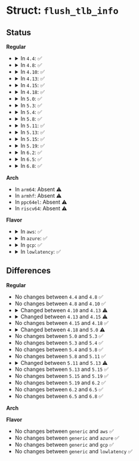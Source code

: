 # Struct: <code>flush_tlb_info</code>

## Status
<b>Regular</b>
<ul>
<li>
<details>
<summary>In <code>4.4</code>: ✅</summary>

```c
struct flush_tlb_info {
    struct mm_struct *flush_mm;
    long unsigned int flush_start;
    long unsigned int flush_end;
};
```
</details>
</li>
<li>
<details>
<summary>In <code>4.8</code>: ✅</summary>

```c
struct flush_tlb_info {
    struct mm_struct *flush_mm;
    long unsigned int flush_start;
    long unsigned int flush_end;
};
```
</details>
</li>
<li>
<details>
<summary>In <code>4.10</code>: ✅</summary>

```c
struct flush_tlb_info {
    struct mm_struct *flush_mm;
    long unsigned int flush_start;
    long unsigned int flush_end;
};
```
</details>
</li>
<li>
<details>
<summary>In <code>4.13</code>: ✅</summary>

```c
struct flush_tlb_info {
    struct mm_struct *mm;
    long unsigned int start;
    long unsigned int end;
};
```
</details>
</li>
<li>
<details>
<summary>In <code>4.15</code>: ✅</summary>

```c
struct flush_tlb_info {
    struct mm_struct *mm;
    long unsigned int start;
    long unsigned int end;
    u64 new_tlb_gen;
};
```
</details>
</li>
<li>
<details>
<summary>In <code>4.18</code>: ✅</summary>

```c
struct flush_tlb_info {
    struct mm_struct *mm;
    long unsigned int start;
    long unsigned int end;
    u64 new_tlb_gen;
};
```
</details>
</li>
<li>
<details>
<summary>In <code>5.0</code>: ✅</summary>

```c
struct flush_tlb_info {
    struct mm_struct *mm;
    long unsigned int start;
    long unsigned int end;
    u64 new_tlb_gen;
    unsigned int stride_shift;
    bool freed_tables;
};
```
</details>
</li>
<li>
<details>
<summary>In <code>5.3</code>: ✅</summary>

```c
struct flush_tlb_info {
    struct mm_struct *mm;
    long unsigned int start;
    long unsigned int end;
    u64 new_tlb_gen;
    unsigned int stride_shift;
    bool freed_tables;
};
```
</details>
</li>
<li>
<details>
<summary>In <code>5.4</code>: ✅</summary>

```c
struct flush_tlb_info {
    struct mm_struct *mm;
    long unsigned int start;
    long unsigned int end;
    u64 new_tlb_gen;
    unsigned int stride_shift;
    bool freed_tables;
};
```
</details>
</li>
<li>
<details>
<summary>In <code>5.8</code>: ✅</summary>

```c
struct flush_tlb_info {
    struct mm_struct *mm;
    long unsigned int start;
    long unsigned int end;
    u64 new_tlb_gen;
    unsigned int stride_shift;
    bool freed_tables;
};
```
</details>
</li>
<li>
<details>
<summary>In <code>5.11</code>: ✅</summary>

```c
struct flush_tlb_info {
    struct mm_struct *mm;
    long unsigned int start;
    long unsigned int end;
    u64 new_tlb_gen;
    unsigned int stride_shift;
    bool freed_tables;
};
```
</details>
</li>
<li>
<details>
<summary>In <code>5.13</code>: ✅</summary>

```c
struct flush_tlb_info {
    struct mm_struct *mm;
    long unsigned int start;
    long unsigned int end;
    u64 new_tlb_gen;
    unsigned int initiating_cpu;
    u8 stride_shift;
    u8 freed_tables;
};
```
</details>
</li>
<li>
<details>
<summary>In <code>5.15</code>: ✅</summary>

```c
struct flush_tlb_info {
    struct mm_struct *mm;
    long unsigned int start;
    long unsigned int end;
    u64 new_tlb_gen;
    unsigned int initiating_cpu;
    u8 stride_shift;
    u8 freed_tables;
};
```
</details>
</li>
<li>
<details>
<summary>In <code>5.19</code>: ✅</summary>

```c
struct flush_tlb_info {
    struct mm_struct *mm;
    long unsigned int start;
    long unsigned int end;
    u64 new_tlb_gen;
    unsigned int initiating_cpu;
    u8 stride_shift;
    u8 freed_tables;
};
```
</details>
</li>
<li>
<details>
<summary>In <code>6.2</code>: ✅</summary>

```c
struct flush_tlb_info {
    struct mm_struct *mm;
    long unsigned int start;
    long unsigned int end;
    u64 new_tlb_gen;
    unsigned int initiating_cpu;
    u8 stride_shift;
    u8 freed_tables;
};
```
</details>
</li>
<li>
<details>
<summary>In <code>6.5</code>: ✅</summary>

```c
struct flush_tlb_info {
    struct mm_struct *mm;
    long unsigned int start;
    long unsigned int end;
    u64 new_tlb_gen;
    unsigned int initiating_cpu;
    u8 stride_shift;
    u8 freed_tables;
};
```
</details>
</li>
<li>
<details>
<summary>In <code>6.8</code>: ✅</summary>

```c
struct flush_tlb_info {
    struct mm_struct *mm;
    long unsigned int start;
    long unsigned int end;
    u64 new_tlb_gen;
    unsigned int initiating_cpu;
    u8 stride_shift;
    u8 freed_tables;
};
```
</details>
</li>
</ul>
<b>Arch</b>
<ul>
<li>
In <code>arm64</code>: Absent ⚠️
</li>
<li>
In <code>armhf</code>: Absent ⚠️
</li>
<li>
In <code>ppc64el</code>: Absent ⚠️
</li>
<li>
In <code>riscv64</code>: Absent ⚠️
</li>
</ul>
<b>Flavor</b>
<ul>
<li>
<details>
<summary>In <code>aws</code>: ✅</summary>

```c
struct flush_tlb_info {
    struct mm_struct *mm;
    long unsigned int start;
    long unsigned int end;
    u64 new_tlb_gen;
    unsigned int stride_shift;
    bool freed_tables;
};
```
</details>
</li>
<li>
<details>
<summary>In <code>azure</code>: ✅</summary>

```c
struct flush_tlb_info {
    struct mm_struct *mm;
    long unsigned int start;
    long unsigned int end;
    u64 new_tlb_gen;
    unsigned int stride_shift;
    bool freed_tables;
};
```
</details>
</li>
<li>
<details>
<summary>In <code>gcp</code>: ✅</summary>

```c
struct flush_tlb_info {
    struct mm_struct *mm;
    long unsigned int start;
    long unsigned int end;
    u64 new_tlb_gen;
    unsigned int stride_shift;
    bool freed_tables;
};
```
</details>
</li>
<li>
<details>
<summary>In <code>lowlatency</code>: ✅</summary>

```c
struct flush_tlb_info {
    struct mm_struct *mm;
    long unsigned int start;
    long unsigned int end;
    u64 new_tlb_gen;
    unsigned int stride_shift;
    bool freed_tables;
};
```
</details>
</li>
</ul>

## Differences
<b>Regular</b>
<ul>
<li>
No changes between <code>4.4</code> and <code>4.8</code> ✅
</li>
<li>
No changes between <code>4.8</code> and <code>4.10</code> ✅
</li>
<li>
<details>
<summary>Changed between <code>4.10</code> and <code>4.13</code> ⚠️</summary>
<ul>
<li>
<b>Field added. </b>
<code>struct mm_struct *mm</code>
</li>
<li>
<b>Field added. </b>
<code>long unsigned int start</code>
</li>
<li>
<b>Field added. </b>
<code>long unsigned int end</code>
</li>
<li>
<b>Field removed. </b>
<code>struct mm_struct *flush_mm</code>
</li>
<li>
<b>Field removed. </b>
<code>long unsigned int flush_start</code>
</li>
<li>
<b>Field removed. </b>
<code>long unsigned int flush_end</code>
</li>
</ul>
</details>
</li>
<li>
<details>
<summary>Changed between <code>4.13</code> and <code>4.15</code> ⚠️</summary>
<ul>
<li>
<b>Field added. </b>
<code>u64 new_tlb_gen</code>
</li>
</ul>
</details>
</li>
<li>
No changes between <code>4.15</code> and <code>4.18</code> ✅
</li>
<li>
<details>
<summary>Changed between <code>4.18</code> and <code>5.0</code> ⚠️</summary>
<ul>
<li>
<b>Field added. </b>
<code>unsigned int stride_shift</code>
</li>
<li>
<b>Field added. </b>
<code>bool freed_tables</code>
</li>
</ul>
</details>
</li>
<li>
No changes between <code>5.0</code> and <code>5.3</code> ✅
</li>
<li>
No changes between <code>5.3</code> and <code>5.4</code> ✅
</li>
<li>
No changes between <code>5.4</code> and <code>5.8</code> ✅
</li>
<li>
No changes between <code>5.8</code> and <code>5.11</code> ✅
</li>
<li>
<details>
<summary>Changed between <code>5.11</code> and <code>5.13</code> ⚠️</summary>
<ul>
<li>
<b>Field added. </b>
<code>unsigned int initiating_cpu</code>
</li>
<li>
<b>Field type changed. </b>
<code>unsigned int stride_shift</code> ➡️ <code>u8 stride_shift</code>
</li>
<li>
<b>Field type changed. </b>
<code>bool freed_tables</code> ➡️ <code>u8 freed_tables</code>
</li>
</ul>
</details>
</li>
<li>
No changes between <code>5.13</code> and <code>5.15</code> ✅
</li>
<li>
No changes between <code>5.15</code> and <code>5.19</code> ✅
</li>
<li>
No changes between <code>5.19</code> and <code>6.2</code> ✅
</li>
<li>
No changes between <code>6.2</code> and <code>6.5</code> ✅
</li>
<li>
No changes between <code>6.5</code> and <code>6.8</code> ✅
</li>
</ul>
<b>Arch</b>
<ul>
</ul>
<b>Flavor</b>
<ul>
<li>
No changes between <code>generic</code> and <code>aws</code> ✅
</li>
<li>
No changes between <code>generic</code> and <code>azure</code> ✅
</li>
<li>
No changes between <code>generic</code> and <code>gcp</code> ✅
</li>
<li>
No changes between <code>generic</code> and <code>lowlatency</code> ✅
</li>
</ul>
